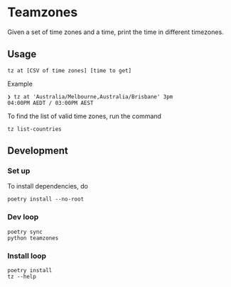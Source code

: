 # Teamzones

Given a set of time zones and a time, print the time in different timezones.

## Usage

```shell
tz at [CSV of time zones] [time to get]
```

Example

```shell
❯ tz at 'Australia/Melbourne,Australia/Brisbane' 3pm
04:00PM AEDT / 03:00PM AEST
```

To find the list of valid time zones, run the command

```shell
tz list-countries
```

## Development

### Set up

To install dependencies, do

```shell
poetry install --no-root
```

### Dev loop

```shell
poetry sync
python teamzones
```

### Install loop

```shell
poetry install
tz --help
```
